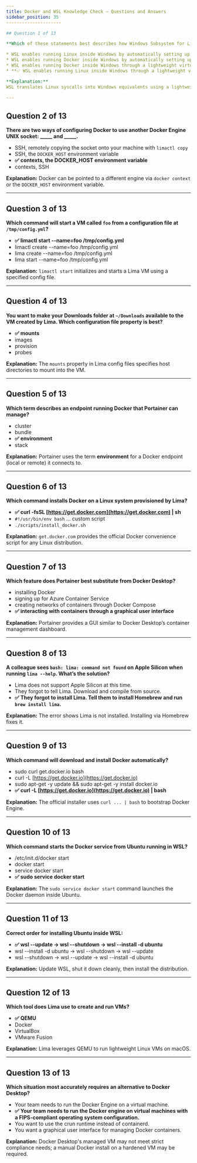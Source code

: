 ```yaml
---
title: Docker and WSL Knowledge Check – Questions and Answers
sidebar_position: 35
---------------------

## Question 1 of 13

**Which of these statements best describes how Windows Subsystem for Linux works?**

* WSL enables running Linux inside Windows by automatically setting up a dual-boot configuration.
* WSL enables running Docker inside Windows by automatically setting up a dual-boot configuration.
* WSL enables running Docker inside Windows through a lightweight virtual machine.
* **✅ WSL enables running Linux inside Windows through a lightweight virtual machine.**

**Explanation:**
WSL translates Linux syscalls into Windows equivalents using a lightweight VM (WSL2 runs a real Linux kernel).

---
```


## Question 2 of 13

**There are two ways of configuring Docker to use another Docker Engine UNIX
socket: \_\_\_\_\_ and \_\_\_\_\_.**

- SSH, remotely copying the socket onto your machine with `limactl copy`
- SSH, the `DOCKER_HOST` environment variable
- **✅ contexts, the DOCKER_HOST environment variable**
- contexts, SSH

**Explanation:** Docker can be pointed to a different engine via
`docker context` or the `DOCKER_HOST` environment variable.

---

## Question 3 of 13

**Which command will start a VM called `foo` from a configuration file at
`/tmp/config.yml`?**

- **✅ limactl start --name=foo /tmp/config.yml**
- limactl create --name=foo /tmp/config.yml
- lima create --name=foo /tmp/config.yml
- lima start --name=foo /tmp/config.yml

**Explanation:** `limactl start` initializes and starts a Lima VM using a
specified config file.

---

## Question 4 of 13

**You want to make your Downloads folder at `~/Downloads` available to the VM
created by Lima. Which configuration file property is best?**

- **✅ mounts**
- images
- provision
- probes

**Explanation:** The `mounts` property in Lima config files specifies host
directories to mount into the VM.

---

## Question 5 of 13

**Which term describes an endpoint running Docker that Portainer can manage?**

- cluster
- bundle
- **✅ environment**
- stack

**Explanation:** Portainer uses the term **environment** for a Docker endpoint
(local or remote) it connects to.

---

## Question 6 of 13

**Which command installs Docker on a Linux system provisioned by Lima?**

- **✅ curl -fsSL [https://get.docker.com](https://get.docker.com) | sh**
- `#!/usr/bin/env bash` … custom script
- `./scripts/install_docker.sh`

**Explanation:** `get.docker.com` provides the official Docker convenience
script for any Linux distribution.

---

## Question 7 of 13

**Which feature does Portainer best substitute from Docker Desktop?**

- installing Docker
- signing up for Azure Container Service
- creating networks of containers through Docker Compose
- **✅ interacting with containers through a graphical user interface**

**Explanation:** Portainer provides a GUI similar to Docker Desktop’s container
management dashboard.

---

## Question 8 of 13

**A colleague sees `bash: lima: command not found` on Apple Silicon when running
`lima --help`. What’s the solution?**

- Lima does not support Apple Silicon at this time.
- They forgot to tell Lima. Download and compile from source.
- **✅ They forgot to install Lima. Tell them to install Homebrew and run
  `brew install lima`.**

**Explanation:** The error shows Lima is not installed. Installing via Homebrew
fixes it.

---

## Question 9 of 13

**Which command will download and install Docker automatically?**

- sudo curl get.docker.io bash
- curl -L [https://get.docker.io](https://get.docker.io)
- sudo apt-get -y update && sudo apt-get -y install docker.io
- **✅ curl -L [https://get.docker.io](https://get.docker.io) | bash**

**Explanation:** The official installer uses `curl ... | bash` to bootstrap
Docker Engine.

---

## Question 10 of 13

**Which command starts the Docker service from Ubuntu running in WSL?**

- /etc/init.d/docker start
- docker start
- service docker start
- **✅ sudo service docker start**

**Explanation:** The `sudo service docker start` command launches the Docker
daemon inside Ubuntu.

---

## Question 11 of 13

**Correct order for installing Ubuntu inside WSL:**

- **✅ wsl --update → wsl --shutdown → wsl --install -d ubuntu**
- wsl --install -d ubuntu → wsl --shutdown → wsl --update
- wsl --shutdown → wsl --update → wsl --install -d ubuntu

**Explanation:** Update WSL, shut it down cleanly, then install the
distribution.

---

## Question 12 of 13

**Which tool does Lima use to create and run VMs?**

- **✅ QEMU**
- Docker
- VirtualBox
- VMware Fusion

**Explanation:** Lima leverages QEMU to run lightweight Linux VMs on macOS.

---

## Question 13 of 13

**Which situation most accurately requires an alternative to Docker Desktop?**

- Your team needs to run the Docker Engine on a virtual machine.
- **✅ Your team needs to run the Docker engine on virtual machines with a
  FIPS-compliant operating system configuration.**
- You want to use the crun runtime instead of containerd.
- You want a graphical user interface for managing Docker containers.

**Explanation:** Docker Desktop's managed VM may not meet strict compliance
needs; a manual Docker install on a hardened VM may be required.
